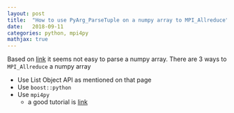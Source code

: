 ```yaml
---
layout: post
title:  "How to use PyArg_ParseTuple on a numpy array to MPI_Allreduce"
date:   2018-09-11
categories: python, mpi4py
mathjax: true
---
```

Based on [link](https://stackoverflow.com/questions/22458298/extending-python-with-c-pass-a-list-to-pyarg-parsetuple) it seems 
not easy to parse a numpy array. There are 3 ways to `MPI_Allreduce` a numpy array
+ Use List Object API as mentioned on that page
+ Use `boost::python`
+ Use `mpi4py`
    + a good tutorial is [link](https://info.gwdg.de/~ceulig/docs-dev/doku.php?id=en:services:application_services:high_performance_computing:mpi4py)

